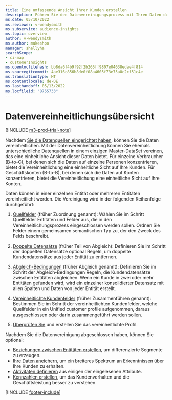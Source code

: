 ```yaml
---
title: Eine umfassende Ansicht Ihrer Kunden erstellen
description: Führen Sie den Datenvereinigungsprozess mit Ihren Daten durch, um einen einzigen DataSet von Unified customer profiles zu erstellen.
ms.date: 05/10/2022
ms.reviewer: v-wendysmith
ms.subservice: audience-insights
ms.topic: overview
author: v-wendysmith
ms.author: mukeshpo
manager: shellyha
searchScope:
- ci-map
- customerInsights
ms.openlocfilehash: bb8da6f4b9f92f2b265ff9807e04638edae4f814
ms.sourcegitcommit: 4ae316c856b8de0f08a4605f73e75a8c2cf51c4e
ms.translationtype: HT
ms.contentlocale: de-DE
ms.lasthandoff: 05/13/2022
ms.locfileid: "8755733"
---
```

# <a name="data-unification-overview"></a>Datenvereinheitlichungsübersicht

[!INCLUDE [m3-prod-trial-note](includes/m3-prod-trial-note.md)]

Nachdem [Sie die Datenquellen eingerichtet haben](data-sources.md), können Sie die Daten vereinheitlichen. Mit der Datenvereinheitlichung können Sie ehemals unterschiedliche Datenquellen in einem einzigen Master-DataSet vereinen, das eine einheitliche Ansicht dieser Daten bietet. Für einzelne Verbraucher (B-to-C), bei denen sich die Daten auf einzelne Personen konzentrieren, bietet die Vereinheitlichung eine einheitliche Sicht auf Ihre Kunden. Für Geschäftskonten (B-to-B), bei denen sich die Daten auf Konten konzentrieren, bietet die Vereinheitlichung eine einheitliche Sicht auf Ihre Konten.

Daten können in einer einzelnen Entität oder mehreren Entitäten vereinheitlicht werden. Die Vereinigung wird in der folgenden Reihenfolge durchgeführt:

1. [Quellfelder](map-entities.md) (früher Zuordnung genannt): Wählen Sie im Schritt Quellfelder Entitäten und Felder aus, die in den Vereinheitlichungsprozess eingeschlossen werden sollen. Ordnen Sie Felder einem gemeinsamen semantischen Typ zu, der den Zweck des Felds beschreibt.

1. [Doppelte Datensätze](remove-duplicates.md) (früher Teil von Abgleich): Definieren Sie im Schritt der doppelten Datensätze optional Regeln, um doppelte Kundendatensätze aus jeder Entität zu entfernen.

1. [Abgleich-Bedingungen](match-entities.md) (früher Abgleich genannt): Definieren Sie im Schritt der Abgleich-Bedingungen Regeln, die Kundendatensätze zwischen Entitäten abgleichen. Wenn ein Kunde in zwei oder mehr Entitäten gefunden wird, wird ein einzelner konsolidierter Datensatz mit allen Spalten und Daten von jeder Entität erstellt.

1. [Vereinheitlichte Kundenfelder](merge-entities.md) (früher Zusammenführen genannt): Bestimmen Sie im Schritt der vereinheitlichten Kundenfelder, welche Quellfelder in ein Unified customer profile aufgenommen, daraus ausgeschlossen oder darin zusammengeführt werden sollen.  

1. [Überprüfen Sie](review-unification.md) und erstellen Sie das vereinheitlichte Profil.

Nachdem Sie die Datenvereinigung abgeschlossen haben, können Sie optional:

- [Beziehungen zwischen Entitäten erstellen](relationships.md), um differenzierte Segmente zu erzeugen.
- [Ihre Daten aneichern](enrichment-hub.md), um ein breiteres Spektrum an Erkenntnissen über Ihre Kunden zu erhalten.
- [Aktivitäten definieren](activities.md) aus einigen der eingelesenen Attribute.
- [Kennzahlen erstellen](measures.md), um das Kundenverhalten und die Geschäftsleistung besser zu verstehen.

[!INCLUDE [footer-include](includes/footer-banner.md)]
